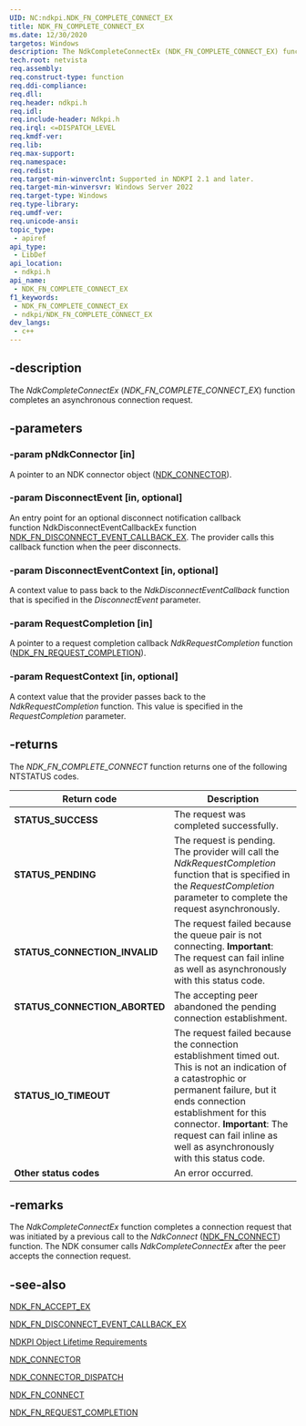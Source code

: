 ```yaml
---
UID: NC:ndkpi.NDK_FN_COMPLETE_CONNECT_EX
title: NDK_FN_COMPLETE_CONNECT_EX
ms.date: 12/30/2020
targetos: Windows
description: The NdkCompleteConnectEx (NDK_FN_COMPLETE_CONNECT_EX) function completes an asynchronous connection request.
tech.root: netvista
req.assembly: 
req.construct-type: function
req.ddi-compliance: 
req.dll: 
req.header: ndkpi.h
req.idl: 
req.include-header: Ndkpi.h
req.irql: <=DISPATCH_LEVEL
req.kmdf-ver: 
req.lib: 
req.max-support: 
req.namespace: 
req.redist: 
req.target-min-winverclnt: Supported in NDKPI 2.1 and later.
req.target-min-winversvr: Windows Server 2022
req.target-type: Windows
req.type-library: 
req.umdf-ver: 
req.unicode-ansi: 
topic_type:
 - apiref
api_type:
 - LibDef
api_location:
 - ndkpi.h
api_name:
 - NDK_FN_COMPLETE_CONNECT_EX
f1_keywords:
 - NDK_FN_COMPLETE_CONNECT_EX
 - ndkpi/NDK_FN_COMPLETE_CONNECT_EX
dev_langs:
 - c++
---
```


## -description

The *NdkCompleteConnectEx* (*NDK_FN_COMPLETE_CONNECT_EX*) function completes an asynchronous connection request.

## -parameters

### -param pNdkConnector [in]


A pointer to an NDK connector object ([NDK_CONNECTOR](./ns-ndkpi-_ndk_connector.md)).

### -param DisconnectEvent [in, optional]


An entry point for an optional disconnect notification callback function NdkDisconnectEventCallbackEx function [NDK_FN_DISCONNECT_EVENT_CALLBACK_EX](nc-ndkpi-ndk_fn_disconnect_event_callback_ex.md). The provider calls this callback function when the peer disconnects.

### -param DisconnectEventContext [in, optional]


A context value to pass back to the *NdkDisconnectEventCallback* function that is specified in the *DisconnectEvent* parameter.

### -param RequestCompletion [in]


A pointer to a request completion callback *NdkRequestCompletion* function ([NDK_FN_REQUEST_COMPLETION](./nc-ndkpi-ndk_fn_request_completion.md)).

### -param RequestContext [in, optional]


A context value that the provider passes back to the *NdkRequestCompletion* function. This value is specified in the *RequestCompletion* parameter.

## -returns

The *NDK_FN_COMPLETE_CONNECT* function returns one of the following NTSTATUS codes.

|Return code|Description|
|--- |--- |
|**STATUS_SUCCESS**|The request was completed successfully.|
|**STATUS_PENDING**|The request is pending. The provider will call the _NdkRequestCompletion_ function that is specified in the _RequestCompletion_ parameter to complete the request asynchronously.|
|**STATUS_CONNECTION_INVALID**|The request failed because the queue pair is not connecting. **Important**: The request can fail inline as well as asynchronously with this status code.|
|**STATUS_CONNECTION_ABORTED**|The accepting peer abandoned the pending connection establishment.|
|**STATUS_IO_TIMEOUT**|The request failed because the connection establishment timed out. This is not an indication of a catastrophic or permanent failure, but it ends connection establishment for this connector. **Important**: The request can fail inline as well as asynchronously with this status code.|
|**Other status codes**|An error occurred.|

## -remarks

The *NdkCompleteConnectEx* function completes a connection request that was  initiated by a previous call to the *NdkConnect* ([NDK_FN_CONNECT](./nc-ndkpi-ndk_fn_connect.md)) function. The NDK consumer calls *NdkCompleteConnectEx* after the peer accepts the connection request.

## -see-also

[NDK_FN_ACCEPT_EX](nc-ndkpi-ndk_fn_accept_ex.md)

[NDK_FN_DISCONNECT_EVENT_CALLBACK_EX](nc-ndkpi-ndk_fn_disconnect_event_callback_ex.md)

[NDKPI Object Lifetime Requirements](/windows-hardware/drivers/network/ndkpi-object-lifetime-requirements)

[NDK_CONNECTOR](./ns-ndkpi-_ndk_connector.md)

[NDK_CONNECTOR_DISPATCH](./ns-ndkpi-_ndk_connector_dispatch.md)



[NDK_FN_CONNECT](./nc-ndkpi-ndk_fn_connect.md)



[NDK_FN_REQUEST_COMPLETION](./nc-ndkpi-ndk_fn_request_completion.md)
